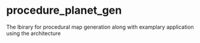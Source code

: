 # procedure_planet_gen
The lbirary for procedural map generation along with examplary application using the architecture
